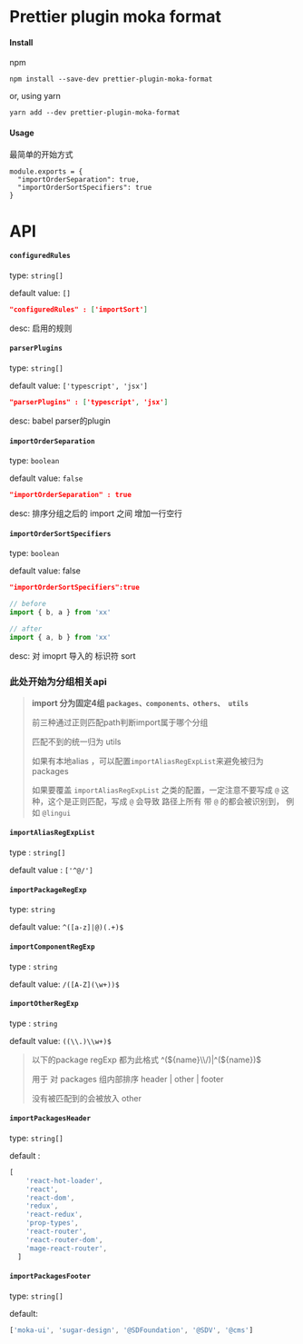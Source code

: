 # Prettier plugin moka format

#### Install

npm

```shell script
npm install --save-dev prettier-plugin-moka-format
```

or, using yarn

```shell script
yarn add --dev prettier-plugin-moka-format
```


#### Usage

最简单的开始方式

```ecmascript 6
module.exports = {
  "importOrderSeparation": true,
  "importOrderSortSpecifiers": true
}
```

# API

#### `configuredRules` 

type: `string[]`

default value: `[]`

```json
"configuredRules" : ['importSort']
```

desc: 启用的规则

#### `parserPlugins` 

type: `string[]`

default value: `['typescript', 'jsx']`

```json
"parserPlugins" : ['typescript', 'jsx']
```

desc: babel parser的plugin 

#### `importOrderSeparation` 

type: `boolean`

default value: `false`

```json
"importOrderSeparation" : true
```

desc: 排序分组之后的 import 之间 增加一行空行



#### `importOrderSortSpecifiers`

type: `boolean`

default value: false

```json
"importOrderSortSpecifiers":true		
```


```js
// before
import { b, a } from 'xx' 

// after
import { a, b } from 'xx'
```
desc: 对 imoprt 导入的 标识符 sort



### 此处开始为分组相关api 

> **import 分为固定4组 `packages、components、others、 utils`**
>
> 前三种通过正则匹配path判断import属于哪个分组 
>
> 匹配不到的统一归为 utils 
>
> 如果有本地alias ，可以配置`importAliasRegExpList`来避免被归为 packages
> 
> 如果要覆盖 `importAliasRegExpList` 之类的配置，一定注意不要写成 `@` 这种，这个是正则匹配，写成 `@` 会导致 路径上所有 带 `@` 的都会被识别到， 例如 `@lingui`



#### `importAliasRegExpList`

type : `string[]`

default value : `['^@/'] `



#### `importPackageRegExp`

type: `string`

default value: `^([a-z]|@)(.+)$`



#### `importComponentRegExp`

type : `string`

default value: `/([A-Z](\w+))$`



#### `importOtherRegExp`

type : `string`

default value: `((\\.)\\w+)$`



> 以下的package regExp 都为此格式 ^(${name}\\/)|^(${name})$
>
> 用于 对 packages 组内部排序  header | other | footer 
>
> 没有被匹配到的会被放入 other



#### `importPackagesHeader`

type: `string[]`

default : 

```javascript
[
    'react-hot-loader',
    'react',
    'react-dom',
    'redux',
    'react-redux',
    'prop-types',
    'react-router',
    'react-router-dom',
    'mage-react-router',
  ]
```



#### `importPackagesFooter`

type: `string[]`

default:

```javascript
['moka-ui', 'sugar-design', '@SDFoundation', '@SDV', '@cms']
```



